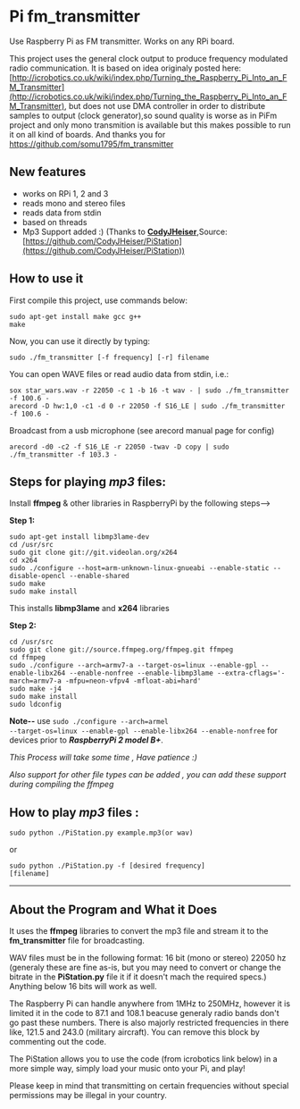 # Pi fm_transmitter

Use Raspberry Pi as FM transmitter. Works on any RPi board.

This project uses the general clock output to produce frequency modulated radio communication. It is based on idea originaly posted here: [http://icrobotics.co.uk/wiki/index.php/Turning_the_Raspberry_Pi_Into_an_FM_Transmitter](http://icrobotics.co.uk/wiki/index.php/Turning_the_Raspberry_Pi_Into_an_FM_Transmitter), but does not use DMA controller in order to distribute samples to output (clock generator),so sound quality is worse as in PiFm project and only mono transmition is available but this makes possible to run it on all kind of boards. And thanks you for https://github.com/somu1795/fm_transmitter

## New features

* works on RPi 1, 2 and 3
* reads mono and stereo files
* reads data from stdin
* based on threads
* Mp3 Support added :) (Thanks to [**CodyJHeiser**](https://github.com/CodyJHeiser "CodyJHeiser"),Source: [https://github.com/CodyJHeiser/PiStation](https://github.com/CodyJHeiser/PiStation))

## How to use it

First compile this project, use commands below:
```
sudo apt-get install make gcc g++
make
``` 
Now, you can use it directly by typing:
```
sudo ./fm_transmitter [-f frequency] [-r] filename
```
You can open WAVE files or read audio data from stdin, i.e.:
```
sox star_wars.wav -r 22050 -c 1 -b 16 -t wav - | sudo ./fm_transmitter -f 100.6 -
arecord -D hw:1,0 -c1 -d 0 -r 22050 -f S16_LE | sudo ./fm_transmitter -f 100.6 -
```
Broadcast from a usb microphone (see arecord manual page for config)

<code>arecord -d0 -c2 -f S16_LE -r 22050 -twav -D copy | sudo ./fm_transmitter -f 103.3 - </code>

## Steps for playing _mp3_ files:

Install **ffmpeg** & other libraries in RaspberryPi by the following steps-->

**Step 1:**
```
sudo apt-get install libmp3lame-dev
cd /usr/src
sudo git clone git://git.videolan.org/x264
cd x264
sudo ./configure --host=arm-unknown-linux-gnueabi --enable-static --disable-opencl --enable-shared
sudo make
sudo make install
```
This installs **libmp3lame** and **x264** libraries

**Step 2:**
```
cd /usr/src
sudo git clone git://source.ffmpeg.org/ffmpeg.git ffmpeg
cd ffmpeg
sudo ./configure --arch=armv7-a --target-os=linux --enable-gpl --enable-libx264 --enable-nonfree --enable-libmp3lame --extra-cflags='-march=armv7-a -mfpu=neon-vfpv4 -mfloat-abi=hard'
sudo make -j4
sudo make install
sudo ldconfig
```
**Note--** use <code>sudo ./configure --arch=armel --target-os=linux --enable-gpl --enable-libx264 --enable-nonfree</code> for devices prior to ***RaspberryPi 2 model B+***.

_This Process will take some time , Have patience :)_

_Also support for other file types can be added , you can add these support during compiling the ffmpeg_
## How to play _mp3_ files :

<code>sudo python ./PiStation.py example.mp3(or wav)</code>

or

<code>sudo python ./PiStation.py -f [desired frequency] [filename]</code>

--------------
About the Program and What it Does
--------------
It uses the **ffmpeg** libraries to convert the mp3 file and stream it to the **fm_transmitter** file for broadcasting.

WAV files must be in the following format: 16 bit (mono or stereo) 22050 hz (generaly these are fine as-is, but you may need to convert or change the bitrate in the **PiStation.py** file it if it doesn't mach the required specs.)  Anything below 16 bits will work as well.

The Raspberry Pi can handle anywhere from 1MHz to 250MHz, however it is limited it in the code to 87.1 and 108.1 beacuse generaly radio bands don't go past these numbers.  There is also majorly restricted frequencies in there like, 121.5 and 243.0 (military aircraft).  You can remove this block by commenting out the code.

The PiStation allows you to use the code (from icrobotics link below) in a more simple way, simply load your music
onto your Pi, and play!

Please keep in mind that transmitting on certain frequencies without special permissions may be illegal in your country.
